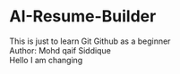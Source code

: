 # AI-Resume-Builder
This is just to learn Git Github as a beginner
<br>
Author: Mohd qaif Siddique
<br>
Hello I am changing